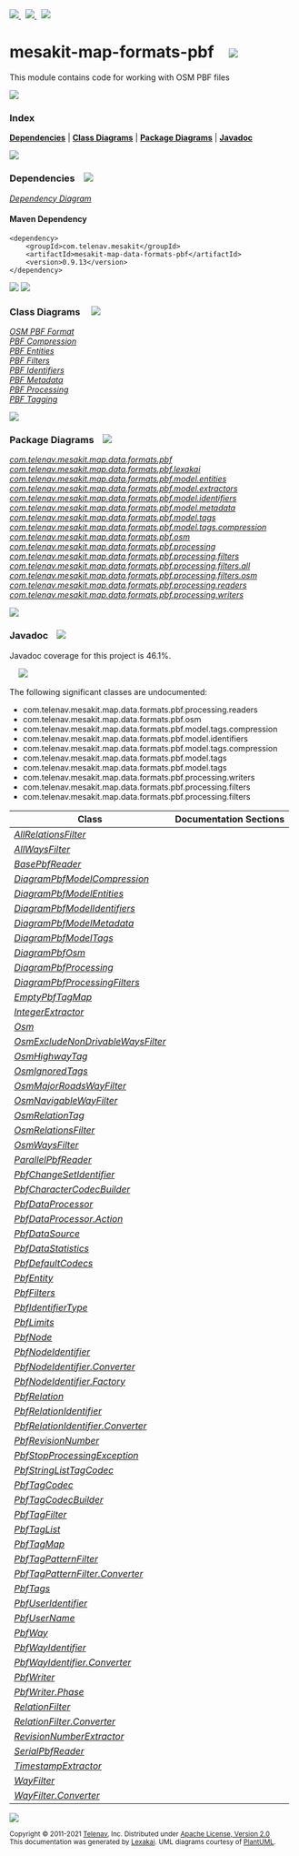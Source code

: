 [//]: # (start-user-text)

<a href="https://www.mesakit.org">
<img src="https://telenav.github.io/telenav-assets/images/iconsweb-32.png" srcset="https://telenav.github.io/telenav-assets/images/iconsweb-32-2x.png 2x"/>
</a>
&nbsp;
<a href="https://twitter.com/openmesakit">
<img src="https://telenav.github.io/telenav-assets/images/iconstwitter-32.png" srcset="https://telenav.github.io/telenav-assets/images/iconstwitter-32-2x.png 2x"/>
</a>
&nbsp;
<a href="https://mesakit.zulipchat.com">
<img src="https://telenav.github.io/telenav-assets/images/iconszulip-32.png" srcset="https://telenav.github.io/telenav-assets/images/iconszulip-32-2x.png 2x"/>
</a>

[//]: # (end-user-text)

# mesakit-map-formats-pbf &nbsp;&nbsp; <img src="https://telenav.github.io/telenav-assets/images/icons/map-32.png" srcset="https://telenav.github.io/telenav-assets/images/icons/map-32-2x.png 2x"/>

This module contains code for working with OSM PBF files

<img src="https://telenav.github.io/telenav-assets/images/iconshorizontal-line-512.png" srcset="https://telenav.github.io/telenav-assets/png/separators/horizontal-line-512-2x.png 2x"/>

### Index



[**Dependencies**](#dependencies) | [**Class Diagrams**](#class-diagrams) | [**Package Diagrams**](#package-diagrams) | [**Javadoc**](#javadoc)

<img src="https://telenav.github.io/telenav-assets/images/iconshorizontal-line-512.png" srcset="https://telenav.github.io/telenav-assets/png/separators/horizontal-line-512-2x.png 2x"/>

### Dependencies <a name="dependencies"></a> &nbsp;&nbsp; <img src="https://telenav.github.io/telenav-assets/images/iconsdependencies-32.png" srcset="https://telenav.github.io/telenav-assets/images/iconsdependencies-32-2x.png 2x"/>

[*Dependency Diagram*](https://www.mesakit.org/0.9.13/lexakai/mesakit/mesakit-map/data/formats/pbf/documentation/diagrams/dependencies.svg)

#### Maven Dependency

    <dependency>
        <groupId>com.telenav.mesakit</groupId>
        <artifactId>mesakit-map-data-formats-pbf</artifactId>
        <version>0.9.13</version>
    </dependency>

<img src="https://telenav.github.io/telenav-assets/images/iconshorizontal-line-128.png" srcset="https://telenav.github.io/telenav-assets/png/separators/horizontal-line-128-2x.png 2x"/>

[//]: # (start-user-text)



[//]: # (end-user-text)

<img src="https://telenav.github.io/telenav-assets/images/iconshorizontal-line-128.png" srcset="https://telenav.github.io/telenav-assets/png/separators/horizontal-line-128-2x.png 2x"/>

### Class Diagrams <a name="class-diagrams"></a> &nbsp; &nbsp; <img src="https://telenav.github.io/telenav-assets/images/iconsdiagram-40.png" srcset="https://telenav.github.io/telenav-assets/images/iconsdiagram-40-2x.png 2x"/>

[*OSM PBF Format*](https://www.mesakit.org/0.9.13/lexakai/mesakit/mesakit-map/data/formats/pbf/documentation/diagrams/diagram-pbf-osm.svg)  
[*PBF Compression*](https://www.mesakit.org/0.9.13/lexakai/mesakit/mesakit-map/data/formats/pbf/documentation/diagrams/diagram-pbf-model-compression.svg)  
[*PBF Entities*](https://www.mesakit.org/0.9.13/lexakai/mesakit/mesakit-map/data/formats/pbf/documentation/diagrams/diagram-pbf-model-entities.svg)  
[*PBF Filters*](https://www.mesakit.org/0.9.13/lexakai/mesakit/mesakit-map/data/formats/pbf/documentation/diagrams/diagram-pbf-processing-filters.svg)  
[*PBF Identifiers*](https://www.mesakit.org/0.9.13/lexakai/mesakit/mesakit-map/data/formats/pbf/documentation/diagrams/diagram-pbf-model-identifiers.svg)  
[*PBF Metadata*](https://www.mesakit.org/0.9.13/lexakai/mesakit/mesakit-map/data/formats/pbf/documentation/diagrams/diagram-pbf-model-metadata.svg)  
[*PBF Processing*](https://www.mesakit.org/0.9.13/lexakai/mesakit/mesakit-map/data/formats/pbf/documentation/diagrams/diagram-pbf-processing.svg)  
[*PBF Tagging*](https://www.mesakit.org/0.9.13/lexakai/mesakit/mesakit-map/data/formats/pbf/documentation/diagrams/diagram-pbf-model-tags.svg)

<img src="https://telenav.github.io/telenav-assets/images/iconshorizontal-line-128.png" srcset="https://telenav.github.io/telenav-assets/png/separators/horizontal-line-128-2x.png 2x"/>

### Package Diagrams <a name="package-diagrams"></a> &nbsp;&nbsp; <img src="https://telenav.github.io/telenav-assets/images/iconsbox-32.png" srcset="https://telenav.github.io/telenav-assets/images/iconsbox-32-2x.png 2x"/>

[*com.telenav.mesakit.map.data.formats.pbf*](https://www.mesakit.org/0.9.13/lexakai/mesakit/mesakit-map/data/formats/pbf/documentation/diagrams/com.telenav.mesakit.map.data.formats.pbf.svg)  
[*com.telenav.mesakit.map.data.formats.pbf.lexakai*](https://www.mesakit.org/0.9.13/lexakai/mesakit/mesakit-map/data/formats/pbf/documentation/diagrams/com.telenav.mesakit.map.data.formats.pbf.lexakai.svg)  
[*com.telenav.mesakit.map.data.formats.pbf.model.entities*](https://www.mesakit.org/0.9.13/lexakai/mesakit/mesakit-map/data/formats/pbf/documentation/diagrams/com.telenav.mesakit.map.data.formats.pbf.model.entities.svg)  
[*com.telenav.mesakit.map.data.formats.pbf.model.extractors*](https://www.mesakit.org/0.9.13/lexakai/mesakit/mesakit-map/data/formats/pbf/documentation/diagrams/com.telenav.mesakit.map.data.formats.pbf.model.extractors.svg)  
[*com.telenav.mesakit.map.data.formats.pbf.model.identifiers*](https://www.mesakit.org/0.9.13/lexakai/mesakit/mesakit-map/data/formats/pbf/documentation/diagrams/com.telenav.mesakit.map.data.formats.pbf.model.identifiers.svg)  
[*com.telenav.mesakit.map.data.formats.pbf.model.metadata*](https://www.mesakit.org/0.9.13/lexakai/mesakit/mesakit-map/data/formats/pbf/documentation/diagrams/com.telenav.mesakit.map.data.formats.pbf.model.metadata.svg)  
[*com.telenav.mesakit.map.data.formats.pbf.model.tags*](https://www.mesakit.org/0.9.13/lexakai/mesakit/mesakit-map/data/formats/pbf/documentation/diagrams/com.telenav.mesakit.map.data.formats.pbf.model.tags.svg)  
[*com.telenav.mesakit.map.data.formats.pbf.model.tags.compression*](https://www.mesakit.org/0.9.13/lexakai/mesakit/mesakit-map/data/formats/pbf/documentation/diagrams/com.telenav.mesakit.map.data.formats.pbf.model.tags.compression.svg)  
[*com.telenav.mesakit.map.data.formats.pbf.osm*](https://www.mesakit.org/0.9.13/lexakai/mesakit/mesakit-map/data/formats/pbf/documentation/diagrams/com.telenav.mesakit.map.data.formats.pbf.osm.svg)  
[*com.telenav.mesakit.map.data.formats.pbf.processing*](https://www.mesakit.org/0.9.13/lexakai/mesakit/mesakit-map/data/formats/pbf/documentation/diagrams/com.telenav.mesakit.map.data.formats.pbf.processing.svg)  
[*com.telenav.mesakit.map.data.formats.pbf.processing.filters*](https://www.mesakit.org/0.9.13/lexakai/mesakit/mesakit-map/data/formats/pbf/documentation/diagrams/com.telenav.mesakit.map.data.formats.pbf.processing.filters.svg)  
[*com.telenav.mesakit.map.data.formats.pbf.processing.filters.all*](https://www.mesakit.org/0.9.13/lexakai/mesakit/mesakit-map/data/formats/pbf/documentation/diagrams/com.telenav.mesakit.map.data.formats.pbf.processing.filters.all.svg)  
[*com.telenav.mesakit.map.data.formats.pbf.processing.filters.osm*](https://www.mesakit.org/0.9.13/lexakai/mesakit/mesakit-map/data/formats/pbf/documentation/diagrams/com.telenav.mesakit.map.data.formats.pbf.processing.filters.osm.svg)  
[*com.telenav.mesakit.map.data.formats.pbf.processing.readers*](https://www.mesakit.org/0.9.13/lexakai/mesakit/mesakit-map/data/formats/pbf/documentation/diagrams/com.telenav.mesakit.map.data.formats.pbf.processing.readers.svg)  
[*com.telenav.mesakit.map.data.formats.pbf.processing.writers*](https://www.mesakit.org/0.9.13/lexakai/mesakit/mesakit-map/data/formats/pbf/documentation/diagrams/com.telenav.mesakit.map.data.formats.pbf.processing.writers.svg)

<img src="https://telenav.github.io/telenav-assets/images/iconshorizontal-line-128.png" srcset="https://telenav.github.io/telenav-assets/png/separators/horizontal-line-128-2x.png 2x"/>

### Javadoc <a name="javadoc"></a> &nbsp;&nbsp; <img src="https://telenav.github.io/telenav-assets/images/iconsbooks-32.png" srcset="https://telenav.github.io/telenav-assets/images/iconsbooks-32-2x.png 2x"/>

Javadoc coverage for this project is 46.1%.  
  
&nbsp; &nbsp; <img src="https://telenav.github.io/telenav-assets/meter-50-96.png" srcset="https://telenav.github.io/telenav-assets/meter-50-96-2x.png 2x"/>


The following significant classes are undocumented:  

- com.telenav.mesakit.map.data.formats.pbf.processing.readers  
- com.telenav.mesakit.map.data.formats.pbf.osm  
- com.telenav.mesakit.map.data.formats.pbf.model.tags.compression  
- com.telenav.mesakit.map.data.formats.pbf.model.identifiers  
- com.telenav.mesakit.map.data.formats.pbf.model.tags.compression  
- com.telenav.mesakit.map.data.formats.pbf.model.tags  
- com.telenav.mesakit.map.data.formats.pbf.model.tags  
- com.telenav.mesakit.map.data.formats.pbf.processing.writers  
- com.telenav.mesakit.map.data.formats.pbf.processing.filters  
- com.telenav.mesakit.map.data.formats.pbf.processing.filters

| Class | Documentation Sections |
|---|---|
| [*AllRelationsFilter*](https://www.mesakit.org/0.9.13/javadoc/mesakit/mesakit.map.data.formats.pbf///////////////////////////////////////////////////////////////////////////////////.html) |  |  
| [*AllWaysFilter*](https://www.mesakit.org/0.9.13/javadoc/mesakit/mesakit.map.data.formats.pbf//////////////////////////////////////////////////////////////////////////////.html) |  |  
| [*BasePbfReader*](https://www.mesakit.org/0.9.13/javadoc/mesakit/mesakit.map.data.formats.pbf//////////////////////////////////////////////////////////////////////////.html) |  |  
| [*DiagramPbfModelCompression*](https://www.mesakit.org/0.9.13/javadoc/mesakit/mesakit.map.data.formats.pbf////////////////////////////////////////////////////////////////////////////.html) |  |  
| [*DiagramPbfModelEntities*](https://www.mesakit.org/0.9.13/javadoc/mesakit/mesakit.map.data.formats.pbf/////////////////////////////////////////////////////////////////////////.html) |  |  
| [*DiagramPbfModelIdentifiers*](https://www.mesakit.org/0.9.13/javadoc/mesakit/mesakit.map.data.formats.pbf////////////////////////////////////////////////////////////////////////////.html) |  |  
| [*DiagramPbfModelMetadata*](https://www.mesakit.org/0.9.13/javadoc/mesakit/mesakit.map.data.formats.pbf/////////////////////////////////////////////////////////////////////////.html) |  |  
| [*DiagramPbfModelTags*](https://www.mesakit.org/0.9.13/javadoc/mesakit/mesakit.map.data.formats.pbf/////////////////////////////////////////////////////////////////////.html) |  |  
| [*DiagramPbfOsm*](https://www.mesakit.org/0.9.13/javadoc/mesakit/mesakit.map.data.formats.pbf///////////////////////////////////////////////////////////////.html) |  |  
| [*DiagramPbfProcessing*](https://www.mesakit.org/0.9.13/javadoc/mesakit/mesakit.map.data.formats.pbf//////////////////////////////////////////////////////////////////////.html) |  |  
| [*DiagramPbfProcessingFilters*](https://www.mesakit.org/0.9.13/javadoc/mesakit/mesakit.map.data.formats.pbf/////////////////////////////////////////////////////////////////////////////.html) |  |  
| [*EmptyPbfTagMap*](https://www.mesakit.org/0.9.13/javadoc/mesakit/mesakit.map.data.formats.pbf///////////////////////////////////////////////////////////////////.html) |  |  
| [*IntegerExtractor*](https://www.mesakit.org/0.9.13/javadoc/mesakit/mesakit.map.data.formats.pbf///////////////////////////////////////////////////////////////////////////.html) |  |  
| [*Osm*](https://www.mesakit.org/0.9.13/javadoc/mesakit/mesakit.map.data.formats.pbf/////////////////////////////////////////////////.html) |  |  
| [*OsmExcludeNonDrivableWaysFilter*](https://www.mesakit.org/0.9.13/javadoc/mesakit/mesakit.map.data.formats.pbf////////////////////////////////////////////////////////////////////////////////////////////////.html) |  |  
| [*OsmHighwayTag*](https://www.mesakit.org/0.9.13/javadoc/mesakit/mesakit.map.data.formats.pbf///////////////////////////////////////////////////////////.html) |  |  
| [*OsmIgnoredTags*](https://www.mesakit.org/0.9.13/javadoc/mesakit/mesakit.map.data.formats.pbf////////////////////////////////////////////////////////////.html) |  |  
| [*OsmMajorRoadsWayFilter*](https://www.mesakit.org/0.9.13/javadoc/mesakit/mesakit.map.data.formats.pbf///////////////////////////////////////////////////////////////////////////////////////.html) |  |  
| [*OsmNavigableWayFilter*](https://www.mesakit.org/0.9.13/javadoc/mesakit/mesakit.map.data.formats.pbf//////////////////////////////////////////////////////////////////////////////////////.html) |  |  
| [*OsmRelationTag*](https://www.mesakit.org/0.9.13/javadoc/mesakit/mesakit.map.data.formats.pbf////////////////////////////////////////////////////////////.html) |  |  
| [*OsmRelationsFilter*](https://www.mesakit.org/0.9.13/javadoc/mesakit/mesakit.map.data.formats.pbf///////////////////////////////////////////////////////////////////////////////////.html) |  |  
| [*OsmWaysFilter*](https://www.mesakit.org/0.9.13/javadoc/mesakit/mesakit.map.data.formats.pbf//////////////////////////////////////////////////////////////////////////////.html) |  |  
| [*ParallelPbfReader*](https://www.mesakit.org/0.9.13/javadoc/mesakit/mesakit.map.data.formats.pbf//////////////////////////////////////////////////////////////////////////////.html) |  |  
| [*PbfChangeSetIdentifier*](https://www.mesakit.org/0.9.13/javadoc/mesakit/mesakit.map.data.formats.pbf///////////////////////////////////////////////////////////////////////////////.html) |  |  
| [*PbfCharacterCodecBuilder*](https://www.mesakit.org/0.9.13/javadoc/mesakit/mesakit.map.data.formats.pbf/////////////////////////////////////////////////////////////////////////////////////////.html) |  |  
| [*PbfDataProcessor*](https://www.mesakit.org/0.9.13/javadoc/mesakit/mesakit.map.data.formats.pbf/////////////////////////////////////////////////////////////////////.html) |  |  
| [*PbfDataProcessor.Action*](https://www.mesakit.org/0.9.13/javadoc/mesakit/mesakit.map.data.formats.pbf////////////////////////////////////////////////////////////////////////////.html) |  |  
| [*PbfDataSource*](https://www.mesakit.org/0.9.13/javadoc/mesakit/mesakit.map.data.formats.pbf//////////////////////////////////////////////////////////////////.html) |  |  
| [*PbfDataStatistics*](https://www.mesakit.org/0.9.13/javadoc/mesakit/mesakit.map.data.formats.pbf//////////////////////////////////////////////////////////////////////.html) |  |  
| [*PbfDefaultCodecs*](https://www.mesakit.org/0.9.13/javadoc/mesakit/mesakit.map.data.formats.pbf/////////////////////////////////////////////////////////////////////////////////.html) |  |  
| [*PbfEntity*](https://www.mesakit.org/0.9.13/javadoc/mesakit/mesakit.map.data.formats.pbf//////////////////////////////////////////////////////////////////.html) |  |  
| [*PbfFilters*](https://www.mesakit.org/0.9.13/javadoc/mesakit/mesakit.map.data.formats.pbf///////////////////////////////////////////////////////////////////////.html) |  |  
| [*PbfIdentifierType*](https://www.mesakit.org/0.9.13/javadoc/mesakit/mesakit.map.data.formats.pbf/////////////////////////////////////////////////////////////////////////////.html) |  |  
| [*PbfLimits*](https://www.mesakit.org/0.9.13/javadoc/mesakit/mesakit.map.data.formats.pbf///////////////////////////////////////////////////.html) |  |  
| [*PbfNode*](https://www.mesakit.org/0.9.13/javadoc/mesakit/mesakit.map.data.formats.pbf////////////////////////////////////////////////////////////////.html) |  |  
| [*PbfNodeIdentifier*](https://www.mesakit.org/0.9.13/javadoc/mesakit/mesakit.map.data.formats.pbf/////////////////////////////////////////////////////////////////////////////.html) |  |  
| [*PbfNodeIdentifier.Converter*](https://www.mesakit.org/0.9.13/javadoc/mesakit/mesakit.map.data.formats.pbf///////////////////////////////////////////////////////////////////////////////////////.html) |  |  
| [*PbfNodeIdentifier.Factory*](https://www.mesakit.org/0.9.13/javadoc/mesakit/mesakit.map.data.formats.pbf/////////////////////////////////////////////////////////////////////////////////////.html) |  |  
| [*PbfRelation*](https://www.mesakit.org/0.9.13/javadoc/mesakit/mesakit.map.data.formats.pbf////////////////////////////////////////////////////////////////////.html) |  |  
| [*PbfRelationIdentifier*](https://www.mesakit.org/0.9.13/javadoc/mesakit/mesakit.map.data.formats.pbf/////////////////////////////////////////////////////////////////////////////////.html) |  |  
| [*PbfRelationIdentifier.Converter*](https://www.mesakit.org/0.9.13/javadoc/mesakit/mesakit.map.data.formats.pbf///////////////////////////////////////////////////////////////////////////////////////////.html) |  |  
| [*PbfRevisionNumber*](https://www.mesakit.org/0.9.13/javadoc/mesakit/mesakit.map.data.formats.pbf//////////////////////////////////////////////////////////////////////////.html) |  |  
| [*PbfStopProcessingException*](https://www.mesakit.org/0.9.13/javadoc/mesakit/mesakit.map.data.formats.pbf///////////////////////////////////////////////////////////////////////////////.html) |  |  
| [*PbfStringListTagCodec*](https://www.mesakit.org/0.9.13/javadoc/mesakit/mesakit.map.data.formats.pbf//////////////////////////////////////////////////////////////////////////////////////.html) |  |  
| [*PbfTagCodec*](https://www.mesakit.org/0.9.13/javadoc/mesakit/mesakit.map.data.formats.pbf////////////////////////////////////////////////////////////////////////////.html) |  |  
| [*PbfTagCodecBuilder*](https://www.mesakit.org/0.9.13/javadoc/mesakit/mesakit.map.data.formats.pbf///////////////////////////////////////////////////////////////////////////////////.html) |  |  
| [*PbfTagFilter*](https://www.mesakit.org/0.9.13/javadoc/mesakit/mesakit.map.data.formats.pbf/////////////////////////////////////////////////////////////////.html) |  |  
| [*PbfTagList*](https://www.mesakit.org/0.9.13/javadoc/mesakit/mesakit.map.data.formats.pbf///////////////////////////////////////////////////////////////.html) |  |  
| [*PbfTagMap*](https://www.mesakit.org/0.9.13/javadoc/mesakit/mesakit.map.data.formats.pbf//////////////////////////////////////////////////////////////.html) |  |  
| [*PbfTagPatternFilter*](https://www.mesakit.org/0.9.13/javadoc/mesakit/mesakit.map.data.formats.pbf////////////////////////////////////////////////////////////////////////.html) |  |  
| [*PbfTagPatternFilter.Converter*](https://www.mesakit.org/0.9.13/javadoc/mesakit/mesakit.map.data.formats.pbf//////////////////////////////////////////////////////////////////////////////////.html) |  |  
| [*PbfTags*](https://www.mesakit.org/0.9.13/javadoc/mesakit/mesakit.map.data.formats.pbf////////////////////////////////////////////////////////////.html) |  |  
| [*PbfUserIdentifier*](https://www.mesakit.org/0.9.13/javadoc/mesakit/mesakit.map.data.formats.pbf//////////////////////////////////////////////////////////////////////////.html) |  |  
| [*PbfUserName*](https://www.mesakit.org/0.9.13/javadoc/mesakit/mesakit.map.data.formats.pbf////////////////////////////////////////////////////////////////////.html) |  |  
| [*PbfWay*](https://www.mesakit.org/0.9.13/javadoc/mesakit/mesakit.map.data.formats.pbf///////////////////////////////////////////////////////////////.html) |  |  
| [*PbfWayIdentifier*](https://www.mesakit.org/0.9.13/javadoc/mesakit/mesakit.map.data.formats.pbf////////////////////////////////////////////////////////////////////////////.html) |  |  
| [*PbfWayIdentifier.Converter*](https://www.mesakit.org/0.9.13/javadoc/mesakit/mesakit.map.data.formats.pbf//////////////////////////////////////////////////////////////////////////////////////.html) |  |  
| [*PbfWriter*](https://www.mesakit.org/0.9.13/javadoc/mesakit/mesakit.map.data.formats.pbf//////////////////////////////////////////////////////////////////////.html) |  |  
| [*PbfWriter.Phase*](https://www.mesakit.org/0.9.13/javadoc/mesakit/mesakit.map.data.formats.pbf////////////////////////////////////////////////////////////////////////////.html) |  |  
| [*RelationFilter*](https://www.mesakit.org/0.9.13/javadoc/mesakit/mesakit.map.data.formats.pbf///////////////////////////////////////////////////////////////////////////.html) |  |  
| [*RelationFilter.Converter*](https://www.mesakit.org/0.9.13/javadoc/mesakit/mesakit.map.data.formats.pbf/////////////////////////////////////////////////////////////////////////////////////.html) |  |  
| [*RevisionNumberExtractor*](https://www.mesakit.org/0.9.13/javadoc/mesakit/mesakit.map.data.formats.pbf//////////////////////////////////////////////////////////////////////////////////.html) |  |  
| [*SerialPbfReader*](https://www.mesakit.org/0.9.13/javadoc/mesakit/mesakit.map.data.formats.pbf////////////////////////////////////////////////////////////////////////////.html) |  |  
| [*TimestampExtractor*](https://www.mesakit.org/0.9.13/javadoc/mesakit/mesakit.map.data.formats.pbf/////////////////////////////////////////////////////////////////////////////.html) |  |  
| [*WayFilter*](https://www.mesakit.org/0.9.13/javadoc/mesakit/mesakit.map.data.formats.pbf//////////////////////////////////////////////////////////////////////.html) |  |  
| [*WayFilter.Converter*](https://www.mesakit.org/0.9.13/javadoc/mesakit/mesakit.map.data.formats.pbf////////////////////////////////////////////////////////////////////////////////.html) |  |  

[//]: # (start-user-text)



[//]: # (end-user-text)

<img src="https://telenav.github.io/telenav-assets/images/iconshorizontal-line-512.png" srcset="https://telenav.github.io/telenav-assets/png/separators/horizontal-line-512-2x.png 2x"/>

<sub>Copyright &#169; 2011-2021 [Telenav](https://telenav.com), Inc. Distributed under [Apache License, Version 2.0](LICENSE)</sub>  
<sub>This documentation was generated by [Lexakai](https://lexakai.org). UML diagrams courtesy of [PlantUML](https://plantuml.com).</sub>
